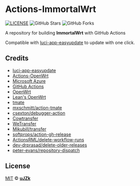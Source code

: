 # Actions-ImmortalWrt

[![LICENSE](https://img.shields.io/github/license/mashape/apistatus.svg?style=flat-square&label=LICENSE)](https://github.com/uJZk/Actions-ImmortalWrt/blob/master/LICENSE)
![GitHub Stars](https://img.shields.io/github/stars/uJZk/Actions-ImmortalWrt.svg?style=flat-square&label=Stars&logo=github)
![GitHub Forks](https://img.shields.io/github/forks/uJZk/Actions-ImmortalWrt.svg?style=flat-square&label=Forks&logo=github)

A repository for building **ImmortalWrt** with GitHub Actions

Compatible with [luci-app-easyupdate](https://github.com/sundaqiang/openwrt-packages/tree/master/luci-app-easyupdate) to update with one click. 


## Credits

- [luci-app-easyupdate](https://github.com/sundaqiang/openwrt-packages/tree/master/luci-app-easyupdate)
- [Actions-OpenWrt](https://github.com/P3TERX/Actions-OpenWrt)
- [Microsoft Azure](https://azure.microsoft.com)
- [GitHub Actions](https://github.com/features/actions)
- [OpenWrt](https://github.com/openwrt/openwrt)
- [Lean's OpenWrt](https://github.com/coolsnowwolf/lede)
- [tmate](https://github.com/tmate-io/tmate)
- [mxschmitt/action-tmate](https://github.com/mxschmitt/action-tmate)
- [csexton/debugger-action](https://github.com/csexton/debugger-action)
- [Cowtransfer](https://cowtransfer.com)
- [WeTransfer](https://wetransfer.com/)
- [Mikubill/transfer](https://github.com/Mikubill/transfer)
- [softprops/action-gh-release](https://github.com/softprops/action-gh-release)
- [ActionsRML/delete-workflow-runs](https://github.com/ActionsRML/delete-workflow-runs)
- [dev-drprasad/delete-older-releases](https://github.com/dev-drprasad/delete-older-releases)
- [peter-evans/repository-dispatch](https://github.com/peter-evans/repository-dispatch)


## License

[MIT](https://github.com/uJZk/Actions-ImmortalWrt/blob/master/LICENSE) © [**uJZk**](https://github.com/uJZk)
